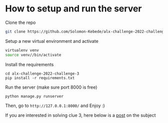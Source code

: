# How to setup and run the server

Clone the repo
```sh
git clone https://github.com/Solomon-Kebede/alx-challenge-2022-challenge-3.git
```

Setup a new virtual environment and activate
```sh
virtualenv venv
source venv//bin/activate
```

Install the requirements
```
cd alx-challenge-2022-challenge-3
pip install -r requirements.txt
```

Run the server (make sure port 8000 is free)
```
python manage.py runserver
```

Then, go to `http://127.0.0.1:8000/` and Enjoy :)

If you are interested in solving clue 3, here below is a [post](https://solomon-kebede.github.io/alx-challenge-2022/the-clues/) on the subject
